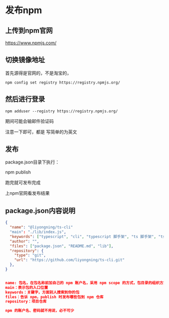 
# 发布npm

## 上传到npm官网

<https://www.npmjs.com/>

## 切换镜像地址

首先源得是官网的，不是淘宝的，

```
npm config set registry https://registry.npmjs.org/
```

## 然后进行登录

```
npm adduser --registry https://registry.npmjs.org/
```

期间可能会输邮件验证码

注意一下即可，都是 写简单的为英文

## 发布

package.json目录下执行：

npm publish

跑完就可发布完成

上npm官网看发布结果

## package.json内容说明

```json
{
  "name": "@liyongning/ts-cli"
  "main": "./lib/index.js",
  "keywords": ["typescript", "cli", "typescript 脚手架", "ts 脚手架", "ts-cli", "脚手架"],
  "author": "",
  "files": ["package.json", "README.md", "lib"],
  "repository": {
    "type": "git",
    "url": "https://github.com/liyongning/ts-cli.git"
  },
}


name: 包名，在包名称前加自己的 npm 账户名，采用 npm scope 的方式，包目录的组织方式和普通包不一样，而且可以有效的避免和他人的包名冲突
main：表示包的入口位置
keywords：关键字，方面别人搜索到你的包
files：告诉 npm，publish 时发布哪些包到 npm 仓库
repository：项目仓库

npm 的账户名、密码就不用说，必不可少

```
